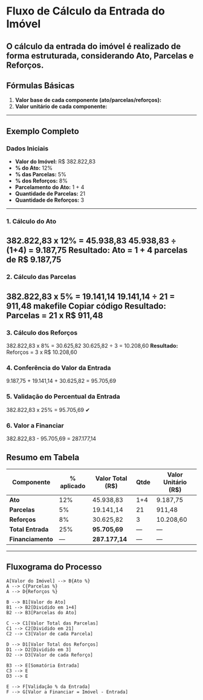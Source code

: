# Fluxo de Cálculo da Entrada do Imóvel
O cálculo da entrada do imóvel é realizado de forma estruturada, considerando **Ato**, **Parcelas** e **Reforços**.  
---
## Fórmulas Básicas
1. **Valor base de cada componente (ato/parcelas/reforços):**
2. **Valor unitário de cada componente:**
---
## Exemplo Completo

### Dados Iniciais
- **Valor do Imóvel:** R$ 382.822,83  
- **% do Ato:** 12%  
- **% das Parcelas:** 5%  
- **% dos Reforços:** 8%  
- **Parcelamento do Ato:** 1 + 4  
- **Quantidade de Parcelas:** 21  
- **Quantidade de Reforços:** 3  
---
### 1. Cálculo do Ato
382.822,83 x 12% = 45.938,83
45.938,83 ÷ (1+4) = 9.187,75
**Resultado:**
Ato = 1 + 4 parcelas de R$ 9.187,75
---
### 2. Cálculo das Parcelas
382.822,83 x 5% = 19.141,14
19.141,14 ÷ 21 = 911,48
makefile
Copiar código
**Resultado:**
Parcelas = 21 x R$ 911,48
---
### 3. Cálculo dos Reforços
382.822,83 x 8% = 30.625,82
30.625,82 ÷ 3 = 10.208,60
**Resultado:**
Reforços = 3 x R$ 10.208,60
### 4. Conferência do Valor da Entrada
9.187,75 + 19.141,14 + 30.625,82 = 95.705,69
### 5. Validação do Percentual da Entrada
382.822,83 x 25% = 95.705,69 ✔
### 6. Valor a Financiar
382.822,83 - 95.705,69 = 287.177,14

## Resumo em Tabela

| Componente | % aplicado | Valor Total (R$) | Qtde | Valor Unitário (R$) |
|------------|------------|------------------|------|----------------------|
| **Ato**       | 12%        | 45.938,83        | 1+4  | 9.187,75             |
| **Parcelas**  | 5%         | 19.141,14        | 21   | 911,48               |
| **Reforços**  | 8%         | 30.625,82        | 3    | 10.208,60            |
| **Total Entrada** | 25%   | **95.705,69**    | —    | —                    |
| **Financiamento** | —     | **287.177,14**   | —    | —                    |

---

## Fluxograma do Processo


    A[Valor do Imóvel] --> B{Ato %}
    A --> C{Parcelas %}
    A --> D{Reforços %}

    B --> B1[Valor do Ato]
    B1 --> B2[Dividido em 1+4]
    B2 --> B3[Parcelas do Ato]

    C --> C1[Valor Total das Parcelas]
    C1 --> C2[Dividido em 21]
    C2 --> C3[Valor de cada Parcela]

    D --> D1[Valor Total dos Reforços]
    D1 --> D2[Dividido em 3]
    D2 --> D3[Valor de cada Reforço]

    B3 --> E[Somatória Entrada]
    C3 --> E
    D3 --> E

    E --> F[Validação % da Entrada]
    F --> G[Valor a Financiar = Imóvel - Entrada]

